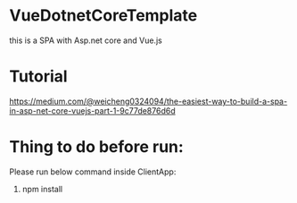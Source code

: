 # VueDotnetCoreTemplate
this is a SPA with Asp.net core and Vue.js

# Tutorial
https://medium.com/@weicheng0324094/the-easiest-way-to-build-a-spa-in-asp-net-core-vuejs-part-1-9c77de876d6d

# Thing to do before run:
Please run below command inside ClientApp:
1. npm install
